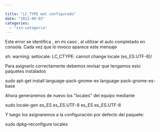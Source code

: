 ```yaml
---

title: "LC_TYPE mal configurado"
date: "2012-09-03"
categories: 
  - "sin-categoria"
---
```


Este error se identifica , en mi caso , al utilizar el auto completado en consola. Cada vez que lo invoco aparece este mensaje

sh: warning: setlocale: LC\_CTYPE: cannot change locale (es\_ES.UTF-8)/

Para asignarlo correctamente debemos revisar que tengamos esto paquetes instalados

sudo apt-get install language-pack-gnome-es language-pack-gnome-es-base

Ahora generaremos de nuevo los "locales" del equipo mediante

sudo locale-gen es\_ES es\_ES.UTF-8 es\_ES es\_ES.UTF-8

Y luego los asignaremos a la configuración por defecto del paquete:

sudo dpkg-reconfigure locales
